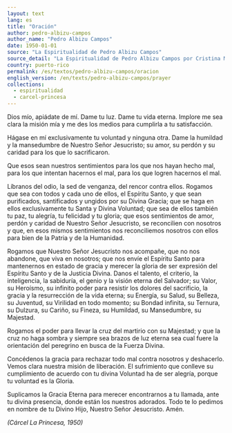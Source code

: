 ```yaml
---
layout: text
lang: es
title: "Oración"
author: pedro-albizu-campos
author_name: "Pedro Albizu Campos"
date: 1950-01-01
source: "La Espiritualidad de Pedro Albizu Campos"
source_detail: "La Espiritualidad de Pedro Albizu Campos por Cristina Meneses Albizu-Campos. Escrita en la Cárcel La Princesa, 1950"
country: puerto-rico
permalink: /es/textos/pedro-albizu-campos/oracion
english_version: /en/texts/pedro-albizu-campos/prayer
collections:
  - espiritualidad
  - carcel-princesa
---
```


Dios mío, apiádate de mí. Dame tu luz. Dame tu vida eterna. Implore me sea clara la misión mía y me des los medios para cumplirla a tu satisfacción. 

Hágase en mí exclusivamente tu voluntad y ninguna otra. Dame la humildad y la mansedumbre de Nuestro Señor Jesucristo; su amor, su perdón y su caridad para los que lo sacrificaron. 

Que esos sean nuestros sentimientos para los que nos hayan hecho mal, para los que intentan hacernos el mal, para los que logren hacernos el mal. 

Líbranos del odio, la sed de venganza, del rencor contra ellos. Rogamos que sea con todos y cada uno de ellos, el Espíritu Santo, y que sean purificados, santificados y ungidos por su Divina Gracia; que se haga en ellos exclusivamente tu Santa y Divina Voluntad; que sea de ellos también tu paz, tu alegría, tu felicidad y tu gloria; que esos sentimientos de amor, perdón y caridad de Nuestro Señor Jesucristo, se reconcilien con nosotros y que, en esos mismos sentimientos nos reconciliemos nosotros con ellos para bien de la Patria y de la Humanidad. 

Rogamos que Nuestro Señor Jesucristo nos acompañe, que no nos abandone, que viva en nosotros; que nos envíe el Espíritu Santo para mantenernos en estado de gracia y merecer la gloria de ser expresión del Espíritu Santo y de la Justicia Divina. Danos el talento, el criterio, la inteligencia, la sabiduría, el genio y la visión eterna del Salvador; su Valor, su Heroísmo, su infinito poder para resistir los dolores del sacrificio, la gracia y la resurrección de la vida eterna; su Energía, su Salud, su Belleza, su Juventud, su Virilidad en todo momento; su Bondad infinita, su Ternura, su Dulzura, su Cariño, su Fineza, su Humildad, su Mansedumbre, su Majestad. 

Rogamos el poder para llevar la cruz del martirio con su Majestad; y que la cruz no haga sombra y siempre sea brazos de luz eterna sea cual fuere la orientación del peregrino en busca de la Fuerza Divina. 

Concédenos la gracia para rechazar todo mal contra nosotros y deshacerlo. Vemos clara nuestra misión de liberación. El sufrimiento que conlleve su cumplimiento de acuerdo con tu divina Voluntad ha de ser alegría, porque tu voluntad es la Gloria. 

Suplicamos la Gracia Eterna para merecer encontrarnos a tu llamada, ante tu divina presencia, donde están los nuestros adorados. Todo te lo pedimos en nombre de tu Divino Hijo, Nuestro Señor Jesucristo. Amén.

*(Cárcel La Princesa, 1950)*